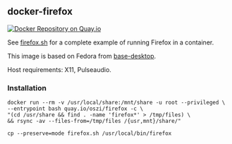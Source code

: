 ## docker-firefox

[![Docker Repository on Quay.io](https://quay.io/repository/oszi/firefox/status "Docker Repository on Quay.io")](https://quay.io/repository/oszi/firefox)

See [firefox.sh](firefox.sh) for a complete example of running Firefox in a container.

This image is based on Fedora from [base-desktop](/_desktop/base-desktop).

Host requirements: X11, Pulseaudio.

### Installation

```
docker run --rm -v /usr/local/share:/mnt/share -u root --privileged \
--entrypoint bash quay.io/oszi/firefox -c \
"(cd /usr/share && find . -name 'firefox*' > /tmp/files) \
&& rsync -av --files-from=/tmp/files /{usr,mnt}/share/"
```
```
cp --preserve=mode firefox.sh /usr/local/bin/firefox
```
